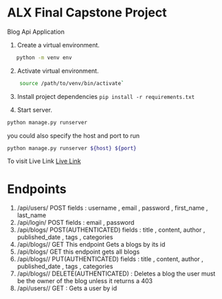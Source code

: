 # ALX Final Capstone Project 
Blog Api Application

1. Create a virtual environment.
 ```sh
    python -m venv env
 ```
2. Activate virtual environment.
```sh
    source /path/to/venv/bin/activate`
```
3. Install project dependencies `pip install -r requirements.txt`


4. Start server.
 ```sh
 python manage.py runserver 
```
 you could also specify the host and port to run 
 ```sh
 python manage.py runserver ${host} ${port}
 ```

To visit Live Link 
[Live Link](https://alx-capstone-drab.vercel.app/)

# Endpoints 


1. /api/users/ POST fields : username , email , password , first_name , last_name
2. /api/login/ POST fields : email , password
3. /api/blogs/ POST(AUTHENTICATED) fields : title , content, author , published_date , tags , categories
4. /api/blogs/<int>/ GET This endpoint Gets a blogs by its id
5. /api/blogs/ GET this endpoint gets all blogs
6. /api/blogs/<int>/ PUT(AUTHENTICATED) fields : title , content, author , published_date , tags , categories
7. /api/blogs/<int>/ DELETE(AUTHENTICATED) : Deletes a blog the user must be the owner of the blog unless it returns a 403
8. /api/users/<int>/ GET : Gets a user by id

